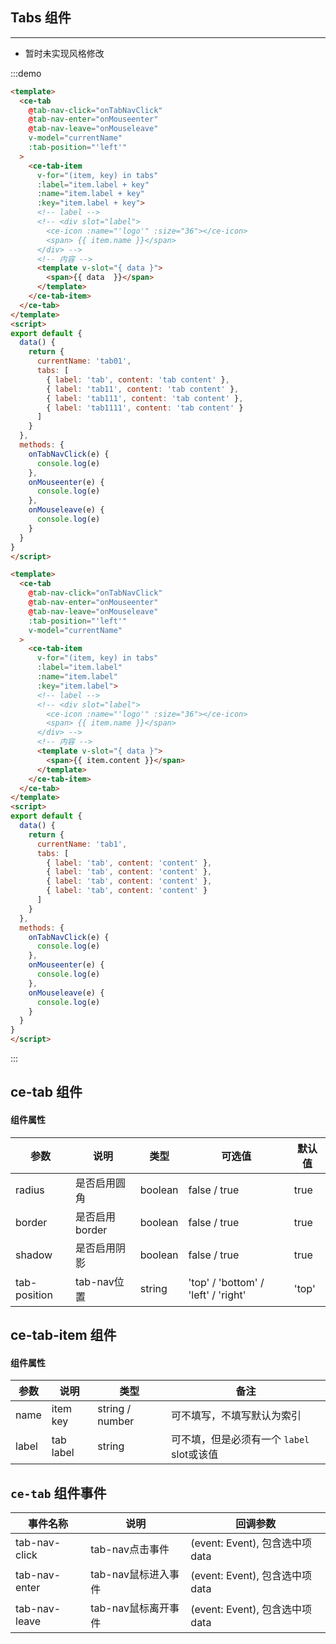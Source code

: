 ## Tabs 组件

<!-- {.md} -->

---

- 暂时未实现风格修改

:::demo

```html
<template>
  <ce-tab
    @tab-nav-click="onTabNavClick"
    @tab-nav-enter="onMouseenter"
    @tab-nav-leave="onMouseleave"
    v-model="currentName"
    :tab-position="'left'"
  >
    <ce-tab-item
      v-for="(item, key) in tabs"
      :label="item.label + key"
      :name="item.label + key"
      :key="item.label + key">
      <!-- label -->
      <!-- <div slot="label">
        <ce-icon :name="'logo'" :size="36"></ce-icon>
        <span> {{ item.name }}</span>
      </div> -->
      <!-- 内容 -->
      <template v-slot="{ data }">
        <span>{{ data  }}</span>
      </template>
    </ce-tab-item>
  </ce-tab>
</template>
<script>
export default {
  data() {
    return {
      currentName: 'tab01',
      tabs: [
        { label: 'tab', content: 'tab content' },
        { label: 'tab11', content: 'tab content' },
        { label: 'tab111', content: 'tab content' },
        { label: 'tab1111', content: 'tab content' }
      ]
    }
  },
  methods: {
    onTabNavClick(e) {
      console.log(e)
    },
    onMouseenter(e) {
      console.log(e)
    },
    onMouseleave(e) {
      console.log(e)
    }
  }
}
</script>
```

```html
<template>
  <ce-tab
    @tab-nav-click="onTabNavClick"
    @tab-nav-enter="onMouseenter"
    @tab-nav-leave="onMouseleave"
    :tab-position="'left'"
    v-model="currentName"
  >
    <ce-tab-item
      v-for="(item, key) in tabs"
      :label="item.label"
      :name="item.label"
      :key="item.label">
      <!-- label -->
      <!-- <div slot="label">
        <ce-icon :name="'logo'" :size="36"></ce-icon>
        <span> {{ item.name }}</span>
      </div> -->
      <!-- 内容 -->
      <template v-slot="{ data }">
        <span>{{ item.content }}</span>
      </template>
    </ce-tab-item>
  </ce-tab>
</template>
<script>
export default {
  data() {
    return {
      currentName: 'tab1',
      tabs: [
        { label: 'tab', content: 'content' },
        { label: 'tab', content: 'content' },
        { label: 'tab', content: 'content' },
        { label: 'tab', content: 'content' }
      ]
    }
  },
  methods: {
    onTabNavClick(e) {
      console.log(e)
    },
    onMouseenter(e) {
      console.log(e)
    },
    onMouseleave(e) {
      console.log(e)
    }
  }
}
</script>
```

:::

## ce-tab 组件

#### 组件属性
<!-- {.md} -->

| 参数         | 说明           | 类型    | 可选值                              | 默认值 |
|--------------|--------------|---------|-------------------------------------|--------|
| radius       | 是否启用圆角   | boolean | false / true                        | true   |
| border       | 是否启用border | boolean | false / true                        | true   |
| shadow       | 是否启用阴影   | boolean | false / true                        | true   |
| tab-position | tab-nav位置    | string  | 'top' / 'bottom' / 'left' / 'right' | 'top'  |

## ce-tab-item 组件

#### 组件属性
<!-- {.md} -->

| 参数  | 说明      | 类型            | 备注                                     |
|-------|-----------|-----------------|----------------------------------------|
| name  | item key  | string / number | 可不填写，不填写默认为索引                |
| label | tab label | string          | 可不填，但是必须有一个 `label` slot或该值 |

## `ce-tab` 组件事件

<!-- {.md} -->

| 事件名称      | 说明                | 回调参数                       |
|---------------|-------------------|----------------------------|
| tab-nav-click | tab-nav点击事件     | (event: Event), 包含选中项data |
| tab-nav-enter | tab-nav鼠标进入事件 | (event: Event), 包含选中项data |
| tab-nav-leave | tab-nav鼠标离开事件 | (event: Event), 包含选中项data |
